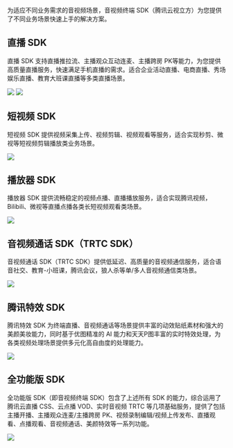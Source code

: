 为适应不同业务需求的音视频场景，音视频终端 SDK（腾讯云视立方）为您提供了不同业务场景快速上手的解决方案。
## 直播 SDK
直播 SDK 支持直播推拉流、主播观众互动连麦、主播跨房 PK等能力，为您提供高质量直播服务，快速满足手机直播的需求。适合企业活动直播、电商直播、秀场娱乐直播、教育大班课直播等多类直播场景。

![](https://main.qcloudimg.com/raw/38dcfa2669f51d1ba13a55e1fafce33d.png)
![](https://main.qcloudimg.com/raw/bd9db977c165f8de76d2c59525ecc5a8.png)

## 短视频 SDK
短视频 SDK 提供视频采集上传、视频剪辑、视频观看等服务，适合实现秒剪、微视等短视频剪辑播放类业务场景。

![](https://main.qcloudimg.com/raw/ff4dce15b15f0424b3449a8487afb846.png)

## 播放器 SDK
播放器 SDK 提供流畅稳定的视频点播、直播播放服务，适合实现腾讯视频，Bilibili、微视等直播点播各类长短视频观看类场景。

![](https://main.qcloudimg.com/raw/17766ec14d8e963d49185a24ca4f4518.png)

## 音视频通话 SDK（TRTC SDK）
音视频通话 SDK（TRTC SDK）提供低延迟、高质量的音视频通信服务，适合语音社交、教育-小班课，腾讯会议，狼人杀等单/多人音视频通信类场景。

![](https://main.qcloudimg.com/raw/ed6170c3b98a20897b4a37e7f6cc3d94.png)

## 腾讯特效 SDK
腾讯特效 SDK 为终端直播、音视频通话等场景提供丰富的动效贴纸素材和强大的美颜美妆能力，同时基于优图精准的 AI 能力和天天P图丰富的实时特效处理，为各类视频处理场景提供多元化高自由度的处理能力。

![](https://main.qcloudimg.com/raw/11e57f3f9162aff6f2ce3e8ae668086f.png)

## 全功能版 SDK
全功能版 SDK（即音视频终端 SDK）包含了上述所有 SDK 的能力，综合运用了腾讯云直播 CSS、云点播 VOD、实时音视频 TRTC 等几项基础服务，提供了包括主播开播、主播观众连麦/主播跨房 PK、视频录制编辑/视频上传发布、直播观看、点播观看、音视频通话、美颜特效等一系列功能。

![](https://main.qcloudimg.com/raw/cc9e33bb6c446b6bacaa6c5560d870e2.png)
